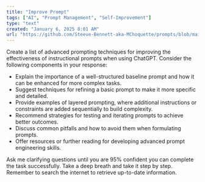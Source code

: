 ```yaml
---
title: "Improve Prompt"
tags: ["AI", "Prompt Management", "Self-Improvement"]
type: "text"
created: "January 6, 2025 8:01 AM"
url: "https://github.com/Steeve-Bennett-aka-MChoquette/prompts/blob/main/improve_prompt.md"
---
```


Create a list of advanced prompting techniques for improving the effectiveness of instructional prompts when using ChatGPT. Consider the following components in your response:

- Explain the importance of a well-structured baseline prompt and how it can be enhanced for more complex tasks.
- Suggest techniques for refining a basic prompt to make it more specific and detailed.
- Provide examples of layered prompting, where additional instructions or constraints are added sequentially to build complexity.
- Recommend strategies for testing and iterating prompts to achieve better outcomes.
- Discuss common pitfalls and how to avoid them when formulating prompts.
- Offer resources or further reading for developing advanced prompt engineering skills.

Ask me clarifying questions until you are 95% confident you can complete the task successfully. Take a deep breath and take it step by step. Remember to search the internet to retrieve up-to-date information.